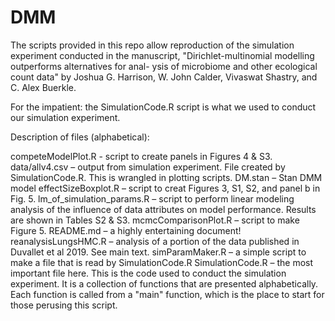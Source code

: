 # DMM

The scripts provided in this repo allow reproduction of the simulation experiment conducted in the manuscript, "Dirichlet-multinomial modelling outperforms alternatives for anal-
ysis of microbiome and other ecological count data" by Joshua G. Harrison, W. John Calder, Vivaswat Shastry, and C. Alex Buerkle. 

For the impatient: the SimulationCode.R script is what we used to conduct our simulation experiment. 

Description of files (alphabetical): 

competeModelPlot.R - script to create panels in Figures 4 & S3.
data/allv4.csv – output from simulation experiment. File created by SimulationCode.R. This is wrangled in plotting scripts.
DM.stan – Stan DMM model
effectSizeBoxplot.R – script to creat Figures 3, S1, S2, and panel b in Fig. 5.
lm_of_simulation_params.R – script to perform linear modeling analysis of the influence of data attributes on model performance. Results are shown in Tables S2 & S3.
mcmcComparisonPlot.R – script to make Figure 5.
README.md – a highly entertaining document!
reanalysisLungsHMC.R – analysis of a portion of the data published in Duvallet et al 2019. See main text. 
simParamMaker.R – a simple script to make a file that is read by SimulationCode.R
SimulationCode.R – the most important file here. This is the code used to conduct the simulation experiment. It is a collection of functions that are presented alphabetically. Each function is called from a "main" function, which is the place to start for those perusing this script. 